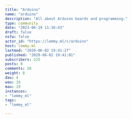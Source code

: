 ```yaml
---
title: "Arduino" 
name: "arduino"
description: "All about Arduino boards and programming."
type: community
date: "2023-06-19 11:36:43"
draft: false
nsfw: false
actor_id: "https://lemmy.ml/c/arduino"
host: lemmy.ml
lastmod: "2020-06-02 19:41:27"
published: "2020-06-02 19:41:01"
subscribers: 225
posts: 8
comments: 28
weight: 8
dau: 4
wau: 16
mau: 19
instances:
- "lemmy_ml"
tags: 
- "lemmy_ml"

---
```

